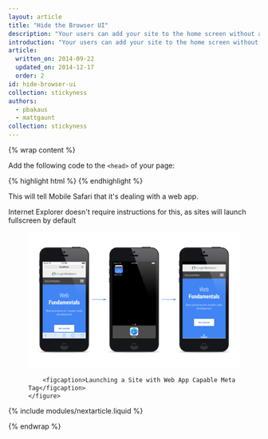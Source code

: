 ```yaml
---
layout: article
title: "Hide the Browser UI"
description: "Your users can add your site to the home screen without any special code, but we recommend that you make your web app display without the browser UI when launched from the home screen (effectively going fullscreen)."
introduction: "Your users can add your site to the home screen without any special code, but we recommend that you make your web app display without the browser UI when launched from the home screen (effectively going fullscreen)."
article:
  written_on: 2014-09-22
  updated_on: 2014-12-17
  order: 2
id: hide-browser-ui
collection: stickyness
authors:
  - pbakaus
  - mattgaunt
collection: stickyness
---
```


{% wrap content %}

Add the following code to the `<head>` of your page:

{% highlight html %}
<meta name="apple-mobile-web-app-capable" content="yes">
{% endhighlight %}


This will tell Mobile Safari that it's dealing 
with a web app.

Internet Explorer doesn't require instructions for this, as 
sites will launch fullscreen by default

<div class="clear g-wide--full">
    <figure class="fluid">
        <img src="images/web-app-capable.png" alt="web-app-capable">
        
        <figcaption>Launching a Site with Web App Capable Meta Tag</figcaption>
    </figure>
</div>

<div class="clear"></div>

{% include modules/nextarticle.liquid %}

{% endwrap %}
